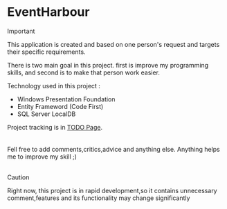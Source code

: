 # EventHarbour

> [!IMPORTANT]
> This application is created and based on one person's request and targets their specific requirements.



There is two main goal in this project.
  first is improve my programming skills, and second is to make that person work easier. 


Technology used in this project : 
- Windows Presentation Foundation
- Entity Frameword (Code First)
- SQL Server LocalDB

Project tracking is in [TODO Page](TODO.md).  
\
\
Fell free to add comments,critics,advice and anything else. Anything helps me to improve my skill ;)  <br><br>
 

> [!CAUTION]
> Right now, this project is in rapid development,so it contains unnecessary comment,features and its functionality may change significantly

  

